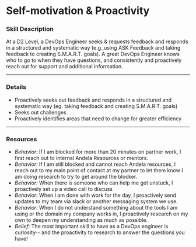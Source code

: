# Self-motivation & Proactivity

### Skill Description
At a D2 Level, a DevOps Engineer seeks & requests feedback and responds in a structured and systematic way (e.g.,using ASK Feedback and taking feedback to creating S.M.A.R.T. goals). A great DevOps Engineer knows who to go to when they have questions, and consistently and proactively reach out for support and additional information. 

---

### Details
- Proactively seeks out feedback and responds in a structured and systematic way (eg. taking feedback and creating S.M.A.R.T. goals)
- Seeks out challenges
- Proactively identifies areas that need to change for greater efficiency

---

### Resources
- *Behavior:* If I am blocked for more than 20 minutes on partner work, I first reach out to internal Andela Resources or mentors.
- *Behavior:* If I am still blocked and cannot reach Andela resources, I reach out to my main point of contact at my partner to let them know I am doing research to try to get around the blocker. 
- *Behavior:* When there is someone who can help me get unstuck, I proactively set up a video call to discuss
- *Behavior:* When I am done with work for the day, I proactively send updates to my team via slack or another messaging system we use. 
- *Behavior:* When I do not understand something about the tools I am using or the domain my company works in, I proactively research on my own to deepen my understanding as much as possible. 
- *Belief:* The most important skill to have as a DevOps engineer is curiosity-- and the proactivity to research to answer the questions you have!

